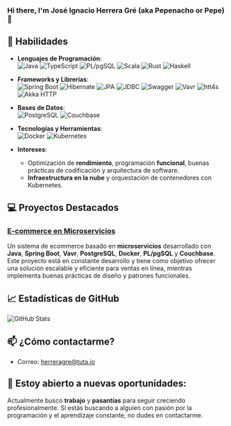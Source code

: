 ### Hi there, I'm José Ignacio Herrera Gré (aka Pepenacho or Pepe) 👋

## 🚀 Habilidades

- **Lenguajes de Programación**:  
  ![Java](https://img.shields.io/badge/-Java-007396?style=flat-square&logo=java&logoColor=ffffff) ![TypeScript](https://img.shields.io/badge/-TypeScript-007acc?style=flat-square&logo=typescript&logoColor=ffffff) ![PL/pgSQL](https://img.shields.io/badge/-PL%2FpgSQL-336791?style=flat-square&logo=postgresql&logoColor=ffffff) ![Scala](https://img.shields.io/badge/-Scala-DC322F?style=flat-square&logo=scala&logoColor=ffffff) ![Rust](https://img.shields.io/badge/-Rust-000000?style=flat-square&logo=rust&logoColor=ffffff) ![Haskell](https://img.shields.io/badge/-Haskell-5D4F85?style=flat-square&logo=haskell&logoColor=ffffff)


- **Frameworks y Librerías**:  
  ![Spring Boot](https://img.shields.io/badge/-Spring%20Boot-6DB33F?style=flat-square&logo=springboot&logoColor=ffffff) ![Hibernate](https://img.shields.io/badge/-Hibernate-59666C?style=flat-square&logo=hibernate&logoColor=ffffff) ![JPA](https://img.shields.io/badge/-JPA-0067A5?style=flat-square&logo=java&logoColor=ffffff) ![JDBC](https://img.shields.io/badge/-JDBC-0067A5?style=flat-square&logo=java&logoColor=ffffff) ![Swagger](https://img.shields.io/badge/-Swagger-85EA2D?style=flat-square&logo=swagger&logoColor=ffffff) ![Vavr](https://img.shields.io/badge/-Vavr-9C1D24?style=flat-square&logo=vavr&logoColor=ffffff) ![htt4s](https://img.shields.io/badge/-htt4s-2E8B57?style=flat-square&logo=scala&logoColor=ffffff) ![Akka HTTP](https://img.shields.io/badge/-Akka%20HTTP-3A76F0?style=flat-square&logo=lightning&logoColor=ffffff)
  
- **Bases de Datos**:  
  ![PostgreSQL](https://img.shields.io/badge/-PostgreSQL-336791?style=flat-square&logo=postgresql&logoColor=ffffff) ![Couchbase](https://img.shields.io/badge/-Couchbase-499899?style=flat-square&logo=couchbase&logoColor=ffffff)

- **Tecnologías y Herramientas**:  
  ![Docker](https://img.shields.io/badge/-Docker-2496ED?style=flat-square&logo=docker&logoColor=ffffff) ![Kubernetes](https://img.shields.io/badge/-Kubernetes-326CE5?style=flat-square&logo=kubernetes&logoColor=ffffff)

- **Intereses**:  
  - Optimización de **rendimiento**, programación **funcional**, buenas prácticas de codificación y arquitectura de software.  
  - **Infraestructura en la nube** y orquestación de contenedores con Kubernetes.

## 💻 Proyectos Destacados

### [E-commerce en Microservicios](https://github.com/DexioTelio/user_services)  
Un sistema de ecommerce basado en **microservicios** desarrollado con **Java**, **Spring Boot**, **Vavr**, **PostgreSQL**, **Docker**, **PL/pgSQL** y **Couchbase**. Este proyecto está en constante desarrollo y tiene como objetivo ofrecer una solución escalable y eficiente para ventas en línea, mientras implementa buenas prácticas de diseño y patrones funcionales.

## 📈 Estadísticas de GitHub
![GitHub Stats](https://github-readme-stats.vercel.app/api?username=DexioTelio&show_icons=true&theme=radical)

## 📫 ¿Cómo contactarme?  
- Correo: [herreragre@tuta.io](mailto:herreragre@tuta.io)

## 🌱 Estoy abierto a nuevas oportunidades:  
Actualmente busco **trabajo** y **pasantías** para seguir creciendo profesionalmente. Si estás buscando a alguien con pasión por la programación y el aprendizaje constante, no dudes en contactarme.
